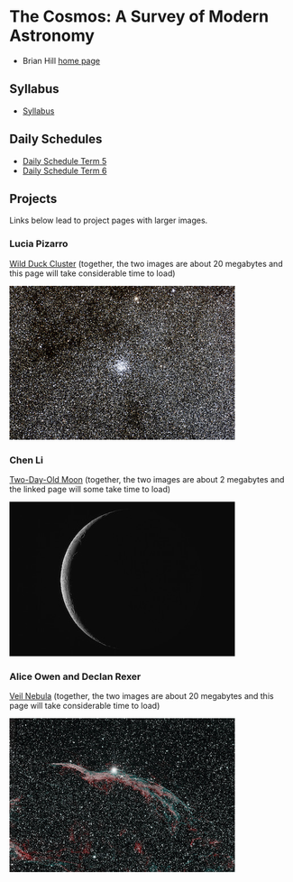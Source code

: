 # The Cosmos: A Survey of Modern Astronomy

* Brian Hill [home page](/)

## Syllabus

* [Syllabus](./AstronomySyllabus.pdf)

## Daily Schedules

* [Daily Schedule Term 5](./daily_schedule_term_5.html)
* [Daily Schedule Term 6](./daily_schedule_term_6.html)

## Projects

Links below lead to project pages with larger images.

### Lucia Pizarro

[Wild Duck Cluster](./projects/WildDuckCluster.html) (together, the two images are about 20 megabytes and this page will take considerable time to load)

[![Wild Duck Thumbnail](./projects/LuciaWildDuckThumbnail.jpeg)](./projects/WildDuckCluster.html)

### Chen Li

[Two-Day-Old Moon](./projects/TwoDayOldMoon.html) (together, the two images are about 2 megabytes and the linked page will some take time to load)

[![Two-Day-Old Moon Thumbnail](./projects/ChenTwoDayOldMoonThumbnail.jpeg)](./projects/TwoDayOldMoon.html)

### Alice Owen and Declan Rexer

[Veil Nebula](./projects/VeilNebula.html) (together, the two images are about 20 megabytes and this page will take considerable time to load)

[![AliceDeclanVeilThumbnail](./projects/AliceDeclanVeilThumbnail.jpeg)](./projects/VeilNebula.html)
